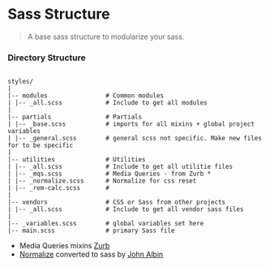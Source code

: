 # Sass Structure
> A base sass structure to modularize your sass.

### Directory Structure

```

styles/
|
|-- modules                # Common modules
| |-- _all.scss            # Include to get all modules
|
|-- partials               # Partials
| |-- _base.scss           # imports for all mixins + global project variables
| |-- _general.scss        # general scss not specific. Make new files for to be specific
|
|-- utilities              # Utilities
| |-- _all.scss            # Include to get all utilitie files
| |-- _mqs.scss            # Media Queries - from Zurb *
| |-- _normalize.scss      # Normalize for css reset
| |-- _rem-calc.scss       #
|
|-- vendors                # CSS or Sass from other projects
| |-- _all.scss            # Include to get all vendor sass files
|
|-- _variables.scss        # global variables set here
|-- main.scss              # primary Sass file

```
* Media Queries mixins [Zurb](http://foundation.zurb.com/docs/media-queries.html)
* [Normalize](https://necolas.github.io/normalize.css/) converted to sass by [John Albin](https://github.com/JohnAlbin/normalize-scss)